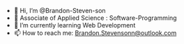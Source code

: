 - 👋 Hi, I’m @Brandon-Steven-son
- 👀 Associate of Applied Science : Software-Programming
- 🌱 I’m currently learning Web Development
- 📫 How to reach me: Brandon.Stevensonn@outlook.com

<!---
Brandon-Steven-son/Brandon-Steven-son is a ✨ special ✨ repository because its `README.md` (this file) appears on your GitHub profile.
You can click the Preview link to take a look at your changes.
--->
